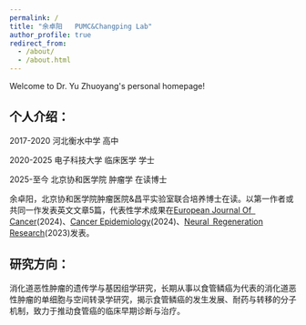 ```yaml
---
permalink: /
title: "余卓阳   PUMC&Changping Lab"
author_profile: true
redirect_from: 
  - /about/
  - /about.html
---
```


Welcome to Dr. Yu Zhuoyang's personal homepage!

## 个人介绍：
2017-2020         河北衡水中学         高中  


2020-2025         电子科技大学         临床医学      学士



2025-至今          北京协和医学院      肿瘤学          在读博士

余卓阳，北京协和医学院肿瘤医院&昌平实验室联合培养博士在读。以第一作者或共同一作发表英文文章5篇，代表性学术成果在[European Journal Of Cancer](http://www.baidu.com/link?url=OWIz1uYi1iaQojr9M1N1bmpyV28_JBLrWgFbwjXk8qekqjlzWp8et_mcFGgKBXqeb_i22IZnjGzUaKSgpfvosa)(2024)、[Cancer Epidemiology](http://www.baidu.com/link?url=urOH7WyFaYimivNM7tbeAUd-3JS7M6eoasVLF59YAuLtVsWScUO0ovERoD66AXtrLIy1jg5aTtX0HWBtrmOEkK)(2024)、[Neural Regeneration Research](http://www.baidu.com/link?url=S9EE2ynPr5FCibEiCdyV0NSCIwZeXmaoRAg-j1WI9IJXGr76ndvUmlfMJry6Q1DgiyqTtbIL5qvXoqCgnFcfjKi_CnXg-k0U85xBJ_Q7Qdg4vrQSS92f3r3ZKUdgLI9V)(2023)发表。
## 研究方向：
消化道恶性肿瘤的遗传学与基因组学研究，长期从事以食管鳞癌为代表的消化道恶性肿瘤的单细胞与空间转录学研究，揭示食管鳞癌的发生发展、耐药与转移的分子机制，致力于推动食管癌的临床早期诊断与治疗。
